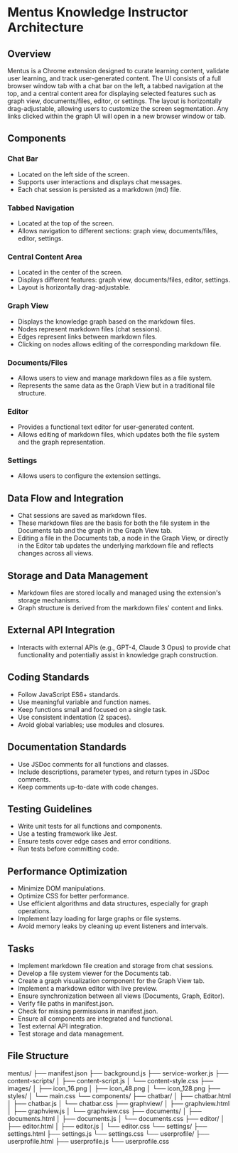 
# Mentus Knowledge Instructor Architecture

## Overview
Mentus is a Chrome extension designed to curate learning content, validate user learning, and track user-generated content. The UI consists of a full browser window tab with a chat bar on the left, a tabbed navigation at the top, and a central content area for displaying selected features such as graph view, documents/files, editor, or settings. The layout is horizontally drag-adjustable, allowing users to customize the screen segmentation. Any links clicked within the graph UI will open in a new browser window or tab.

## Components
### Chat Bar
- Located on the left side of the screen.
- Supports user interactions and displays chat messages.
- Each chat session is persisted as a markdown (md) file.

### Tabbed Navigation
- Located at the top of the screen.
- Allows navigation to different sections: graph view, documents/files, editor, settings.

### Central Content Area
- Located in the center of the screen.
- Displays different features: graph view, documents/files, editor, settings.
- Layout is horizontally drag-adjustable.

### Graph View
- Displays the knowledge graph based on the markdown files.
- Nodes represent markdown files (chat sessions).
- Edges represent links between markdown files.
- Clicking on nodes allows editing of the corresponding markdown file.

### Documents/Files
- Allows users to view and manage markdown files as a file system.
- Represents the same data as the Graph View but in a traditional file structure.

### Editor
- Provides a functional text editor for user-generated content.
- Allows editing of markdown files, which updates both the file system and the graph representation.

### Settings
- Allows users to configure the extension settings.

## Data Flow and Integration
- Chat sessions are saved as markdown files.
- These markdown files are the basis for both the file system in the Documents tab and the graph in the Graph View tab.
- Editing a file in the Documents tab, a node in the Graph View, or directly in the Editor tab updates the underlying markdown file and reflects changes across all views.

## Storage and Data Management
- Markdown files are stored locally and managed using the extension's storage mechanisms.
- Graph structure is derived from the markdown files' content and links.

## External API Integration
- Interacts with external APIs (e.g., GPT-4, Claude 3 Opus) to provide chat functionality and potentially assist in knowledge graph construction.

## Coding Standards
- Follow JavaScript ES6+ standards.
- Use meaningful variable and function names.
- Keep functions small and focused on a single task.
- Use consistent indentation (2 spaces).
- Avoid global variables; use modules and closures.

## Documentation Standards
- Use JSDoc comments for all functions and classes.
- Include descriptions, parameter types, and return types in JSDoc comments.
- Keep comments up-to-date with code changes.

## Testing Guidelines
- Write unit tests for all functions and components.
- Use a testing framework like Jest.
- Ensure tests cover edge cases and error conditions.
- Run tests before committing code.

## Performance Optimization
- Minimize DOM manipulations.
- Optimize CSS for better performance.
- Use efficient algorithms and data structures, especially for graph operations.
- Implement lazy loading for large graphs or file systems.
- Avoid memory leaks by cleaning up event listeners and intervals.

## Tasks
- Implement markdown file creation and storage from chat sessions.
- Develop a file system viewer for the Documents tab.
- Create a graph visualization component for the Graph View tab.
- Implement a markdown editor with live preview.
- Ensure synchronization between all views (Documents, Graph, Editor).
- Verify file paths in manifest.json.
- Check for missing permissions in manifest.json.
- Ensure all components are integrated and functional.
- Test external API integration.
- Test storage and data management.

## File Structure
mentus/
├── manifest.json
├── background.js
├── service-worker.js
├── content-scripts/
│   ├── content-script.js
│   └── content-style.css
├── images/
│   ├── icon_16.png
│   ├── icon_48.png
│   └── icon_128.png
├── styles/
│   └── main.css
└── components/
    ├── chatbar/
    │   ├── chatbar.html
    │   ├── chatbar.js
    │   └── chatbar.css
    ├── graphview/
    │   ├── graphview.html
    │   ├── graphview.js
    │   └── graphview.css
    ├── documents/
    │   ├── documents.html
    │   ├── documents.js
    │   └── documents.css
    ├── editor/
    │   ├── editor.html
    │   ├── editor.js
    │   └── editor.css
    └── settings/
        ├── settings.html
        ├── settings.js
        └── settings.css
    └── userprofile/
        ├── userprofile.html
        ├── userprofile.js
        └── userprofile.css

